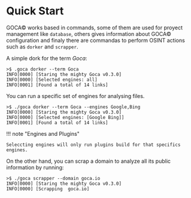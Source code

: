 # Quick Start

GOCA&copy; works based in commands, some of them are used for proyect management like `database`, others gives information about GOCA&copy; configuration and finaly there are commandas to perform OSINT actions such as `dorker` and `scrapper`.

A simple dork for the term _Goca_:
```shell
>$ .goca dorker --term Goca
INFO[0000] [Staring the mighty Goca v0.3.0]
INFO[0000] [Selected engines: all]
INFO[0001] [Found a total of 14 links]
```

You can run a specific set of engines for analysing files.
```shell
>$ ./goca dorker --term Goca --engines Google,Bing
INFO[0000] [Staring the mighty Goca v0.3.0]
INFO[0000] [Selected engines: [Google Bing]]
INFO[0001] [Found a total of 14 links]
```

!!! note "Engines and Plugins"

    Seleccting engines will only run plugins build for that specifics engines.

On the other hand, you can scrap a domain to analyze all its public information by running:
```shell
>$ ./goca scrapper --domain goca.io
INFO[0000] [Staring the mighty Goca v0.3.0]
INFO[0000] [Scrapping  goca.io]
```
